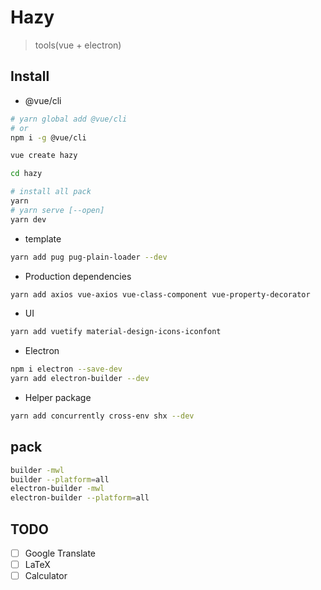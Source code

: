 # Hazy

> tools(vue + electron)

## Install

* @vue/cli

```bash
# yarn global add @vue/cli
# or
npm i -g @vue/cli

vue create hazy

cd hazy

# install all pack
yarn
# yarn serve [--open]
yarn dev
```

* template

```bash
yarn add pug pug-plain-loader --dev
```

* Production dependencies

```bash
yarn add axios vue-axios vue-class-component vue-property-decorator
```

* UI

```bash
yarn add vuetify material-design-icons-iconfont
```

* Electron

```bash
npm i electron --save-dev
yarn add electron-builder --dev
```

* Helper package

```bash
yarn add concurrently cross-env shx --dev
```

## pack

```bash
builder -mwl
builder --platform=all
electron-builder -mwl
electron-builder --platform=all
```

## TODO

* [ ] Google Translate
* [ ] LaTeX
* [ ] Calculator